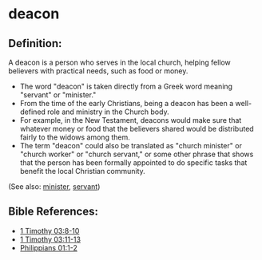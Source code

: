 # deacon #

## Definition: ##

A deacon is a person who serves in the local church, helping fellow believers with practical needs, such as food or money.

* The word "deacon" is taken directly from a Greek word meaning "servant" or "minister."
* From the time of the early Christians, being a deacon has been a well-defined role and ministry in the Church body.
* For example, in the New Testament, deacons would make sure that whatever money or food that the believers shared would be distributed fairly to the widows among them.
* The term "deacon" could also be translated as "church minister" or "church worker" or "church servant," or some other phrase that shows that the person has been formally appointed to do specific tasks that benefit the local Christian community.

(See also: [minister](../kt/minister.md), [servant](../other/servant.md))

## Bible References: ##

* [1 Timothy 03:8-10](en/tn/1ti/help/03/08)
* [1 Timothy 03:11-13](en/tn/1ti/help/03/11)
* [Philippians 01:1-2](en/tn/php/help/01/01)